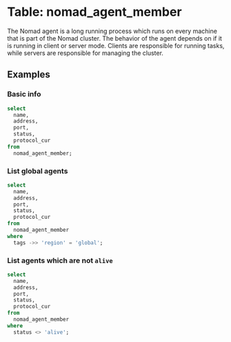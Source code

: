 # Table: nomad_agent_member

The Nomad agent is a long running process which runs on every machine that is part of the Nomad cluster. The behavior of the agent depends on if it is running in client or server mode. Clients are responsible for running tasks, while servers are responsible for managing the cluster.

## Examples

### Basic info

```sql
select
  name,
  address,
  port,
  status,
  protocol_cur
from
  nomad_agent_member;
```

### List global agents

```sql
select
  name,
  address,
  port,
  status,
  protocol_cur
from
  nomad_agent_member
where
  tags ->> 'region' = 'global';
```

### List agents which are not `alive`

```sql
select
  name,
  address,
  port,
  status,
  protocol_cur
from
  nomad_agent_member
where
  status <> 'alive';
```
